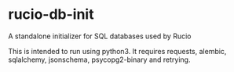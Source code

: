 # rucio-db-init
A standalone initializer for SQL databases used by Rucio

This is intended to run using python3.
It requires requests, alembic, sqlalchemy, jsonschema, psycopg2-binary and retrying.
